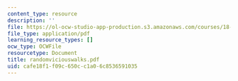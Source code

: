 ```yaml
---
content_type: resource
description: ''
file: https://ol-ocw-studio-app-production.s3.amazonaws.com/courses/18-996-random-matrix-theory-and-its-applications-spring-2004/cafe18f1f09c650cc1a06c8536591035_randomviciouswalks.pdf
file_type: application/pdf
learning_resource_types: []
ocw_type: OCWFile
resourcetype: Document
title: randomviciouswalks.pdf
uid: cafe18f1-f09c-650c-c1a0-6c8536591035
---
```

